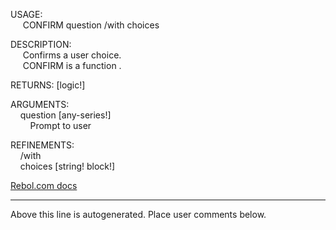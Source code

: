 USAGE:  
&nbsp;&nbsp;&nbsp;&nbsp;&nbsp;CONFIRM&nbsp;question&nbsp;/with&nbsp;choices  
  
DESCRIPTION:  
&nbsp;&nbsp;&nbsp;&nbsp;&nbsp;Confirms&nbsp;a&nbsp;user&nbsp;choice.  
&nbsp;&nbsp;&nbsp;&nbsp;&nbsp;CONFIRM&nbsp;is&nbsp;a&nbsp;function&nbsp;.  
  
RETURNS:&nbsp;[logic!]  
  
ARGUMENTS:  
&nbsp;&nbsp;&nbsp;&nbsp;question&nbsp;[any-series!]  
&nbsp;&nbsp;&nbsp;&nbsp;&nbsp;&nbsp;&nbsp;&nbsp;Prompt&nbsp;to&nbsp;user  
  
REFINEMENTS:  
&nbsp;&nbsp;&nbsp;&nbsp;/with  
&nbsp;&nbsp;&nbsp;&nbsp;choices&nbsp;[string!&nbsp;block!]  

[Rebol.com docs](http://www.rebol.com/r3/docs/functions/confirm.html)
___
Above this line is autogenerated. Place user comments below.